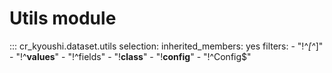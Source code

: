 # Utils module

::: cr_kyoushi.dataset.utils
    selection:
        inherited_members: yes
        filters:
            - "!^_[^_]"
            - "!^__values__"
            - "!^fields"
            - "!__class__"
            - "!__config__"
            - "!^Config$"
